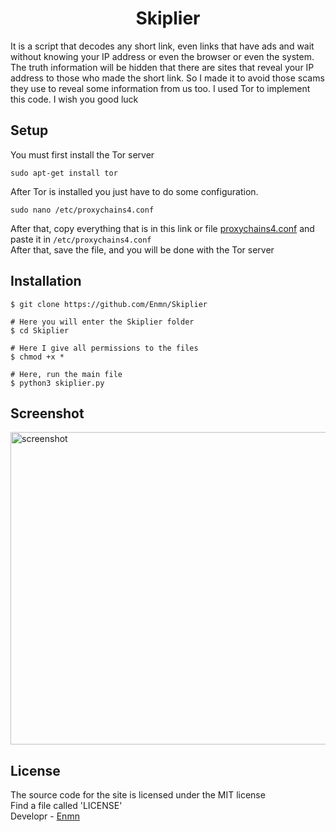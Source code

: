 <h1 align="center">Skiplier</h1>

It is a script that decodes any short link, even links that have ads and wait without knowing your IP address or even the browser or even the system. The truth information will be hidden that there are sites that reveal your IP address to those who made the short link. So I made it to avoid those scams they use to reveal some information from us too. I used Tor to implement this code. I wish you good luck

## Setup
You must first install the Tor server
```
sudo apt-get install tor
```
After Tor is installed you just have to do some configuration.
```
sudo nano /etc/proxychains4.conf
```
After that, copy everything that is in this link or file [proxychains4.conf](https://raw.githubusercontent.com/Enmn/Skiplier/main/src/proxychains4.txt) and paste it in `/etc/proxychains4.conf`</br>
After that, save the file, and you will be done with the Tor server


## Installation
```console
$ git clone https://github.com/Enmn/Skiplier

# Here you will enter the Skiplier folder
$ cd Skiplier

# Here I give all permissions to the files
$ chmod +x *

# Here, run the main file
$ python3 skiplier.py
```
## Screenshot
<img src="https://i.imgur.com/kPdLNyt.png" alt="screenshot" width="650" height="500">

## License
The source code for the site is licensed under the MIT license<br/>
Find a file called 'LICENSE'<br/>
Developr - [Enmn](https://github.com/Enmn)
